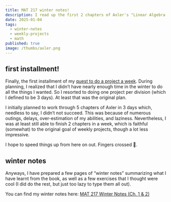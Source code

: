 ```yaml
---
title: MAT 217 winter notes!
description: I read up the first 2 chapters of Axler's "Linear Algebra Done Right" in preparation to take MAT 217 in the spring.
date: 2025-01-04
tags:
  - winter-notes
  - weekly-projects
  - math
published: true
image: /thumbs/axler.png
---
```


<script>
  import Pdf from '$lib/components/Pdf.svelte';
</script>

## first installment!
Finally, the first installment of my [quest to do a project a week](/posts/new%20blog!). During planning, I realized that I didn’t have nearly enough time in the winter to do all the things I wanted. So I resorted to doing one project per division (which I defined to be 3 days). At least that was the original plan.

I initially planned to work through 5 chapters of Axler in 3 days which, needless to say, I didn’t not succeed. This was because of numerous outings, delays, over-estimation of my abilities, and laziness. Nevertheless, I was at least still able to finish 2 chapters in a week, which is faithful (somewhat) to the original goal of weekly projects, though a lot less impressive.

I hope to speed things up from here on out. Fingers crossed 🤞.
## winter notes
Anyways, I have prepared a few pages of “winter notes” summarizing what I have learnt from the book, as well as a few exercises that I thought were cool (I did do the rest, but just too lazy to type them all out). 

You can find my winter notes here: <a href=/downloads/MAT_217_winter_notes.pdf target=”_blank”>MAT 217 Winter Notes (Ch. 1 & 2)</a>

<Pdf pdfUrl="/downloads/MAT_217_winter_notes.pdf"/>